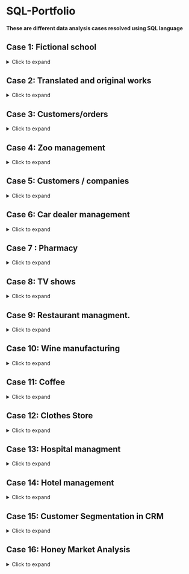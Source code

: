 # SQL-Portfolio

#### These are  different data analysis cases  resolved using SQL language 

## Case 1: Fictional school

<details>
  <summary>Click to expand</summary>

We have four tables below for a fictional school that tracks student grades.
The `Students` table contains information about the students enrolled in the school, including their unique ID, first name, last name, and email. The `Courses` table lists all the courses offered by the school and includes the course ID, name, and instructor ID. The `Instructors` table contains information about the instructors who teach at the school, including their unique ID, first name, last name, and email. Finally, the `Grades` table contains information about the grades earned by each student in each course, including the student ID, course ID, and actual grade earned.

&bull; **`students`**

| student_id | first_name | last_name   | email                       |
|------------|------------|-------------|-----------------------------|
| 1          | Fatma      | Ben Youssef | fatma.benyoussef@esprix.com |
| 2          | Amine      | Ben Ali     | amine.benali@esprix.com    |
| 3          | Hela       | Toumi       | hela.toumi@esprix.com      |
| 4          | Nizar      | Gharsa      | nizar.gharsa@esprix.com     |
| 5          | Amina      | Khelifi     | amina.khelifi@esprix.com   |
| 6          | Mohamed    | Ben Ali     | mohamed.benali@esprix.com  |
| 7          | Asma       | Saadi       | asma.saadi@esprix.com      |

&bull; **`courses`**

| course_id | course_name | instructor_id |
|-----------|-------------|---------------|
| 1         | Math    | 1             |
| 2         | English  | 2             |
| 3         | History  | 3             |

&bull; **` instructors`**

| instructor_id | first_name | last_name    | email                        |
|---------------|------------|--------------|------------------------------|
| 1             | Ali        | Hamdi        | ali.hamdi@esprix.com        |
| 2             | Zainab     | Fehmi        | zainab.fehmi@esprix.com      |
| 3             | Youssef    | Bel Haj Amor | youssef.belhajamor@esprix.com|

&bull; **` instructors`**

| enrollment_id | student_id | course_id    | grade                        |
|---------------|------------|--------------|------------------------------|
| 1             | 1        | 1        | 80      |
| 2             | 2     | 2        | 90      |
| 3             | 3    | 3 | 85|
| 4             | 4       | 1       | 75       |
| 5             | 5     | 2        | 92      |
| 6             | 6    | 3 | 87|
| 7             | 7       | 4        | 88        |
| 8             | 1     | 5        | 91      |
| 9             | 2    | 1 | 83|
| 10             | 3        | 2        | 79        |
| 11             | 4     | 3       | 81      |
| 12             | 5    | 4 | 95|





#### Task 1/ What are the names of all students who are enrolled in "Mathematics" course?
```sql
SELECT s.first_name, s.last_name
FROM students s
INNER JOIN enrollment e ON s.student_id = e.student_id
INNER JOIN courses c ON e.course_id = c.course_id
WHERE c.course_name = 'Math ';
```
|first_name|last_name|
|---------|----------|
|Fatma|Ben Youssef|




#### Task 2/ What are the names of all instructors who taught a course with a grade of "A"?

```sql
SELECT DISTINCT i.first_name, i.last_name
FROM instructors i
JOIN courses c ON i.instructor_id = c.instructor_id
JOIN enrollments e ON c.course_id = e.course_id
WHERE e.grade >= 90;
-- a student has received a grade of 90 or above, which is equivalent to an "A" grade.
```

|first_name|	last_name|
|----------|-----------|
|Zainab|	Fehmi|
|Amina|	Khelifi|
|Mohamed|	Ben Ali|
|Asma|	Saadi|

#### Task 3/How many students are enrolled in each course?

```sql
SELECT c.course_name, COUNT(e.student_id) AS num_students
FROM courses c
LEFT JOIN enrollments e ON c.course_id = e.course_id
GROUP BY c.course_name;
```
|course_name|	num_students|
|----------|--------------|
|Math| 	2|
|English| 	2|
|History| 	2|


#### Task 4/What is the average grade for each course?

```sql
SELECT c.course_name, AVG(e.grade) AS avg_grade
FROM courses c
JOIN enrollments e ON c.course_id = e.course_id
GROUP BY c.course_name;
```


|course_name	|avg_grade|
|-----------|-----------|
|Math 	|81.5|
|English |	86.0|
|History |	86.0|

#### Task 5/What is the name of the student who has the highest grade across all courses?

```sql
SELECT s.first_name, s.last_name, MAX(e.grade) AS max_grade
FROM students s
JOIN enrollments e ON s.student_id = e.student_id
GROUP BY s.student_id
ORDER BY max_grade DESC
LIMIT 1;
```

|first_name	|last_name	|max_grade|
|---------|------------|----|
|Amina	|Khelifi	|95|

#### Task 6/What is the name and email address of the student with the highest average grade?


```sql
SELECT s.first_name, s.last_name, s.email, AVG(e.grade) AS avg_grade
FROM students s
JOIN enrollments e ON s.student_id = e.student_id
GROUP BY s.student_id
ORDER BY avg_grade DESC
LIMIT 1;
```
|first_name	|last_name	|email	|avg_grade|
|-----------|-----------|--------|--------|
|Amina|	Khelifi|	amina.khelifi@esprix.com|	93.5|

</details>

## Case 2: Translated and original works

<details>
  <summary>Click to expand</summary>

We'll make use of details regarding a publishing business that issues both translated and original works.  `Books`, `Authors`, `Editors`, and `Translators`. The `Books` table contains information about the books, including their title, type, and foreign keys for authors, editors, and translators. The `Authors` table includes the IDs and names of the authors, while the `Editors` table lists the IDs and names of the editors. Lastly, the `Translators` table has information about the translators.

&bull; **`Books`**

| ID  | Title | Type  | author_id | editor_id  | translator_id |
| :------------- | :------------- | :------------- | :------------- | :------------- | :------------- |
| 1  |Harry Potter and the Chamber of Secrets   |Original | 11  | 20 |   |
| 2  | Oranges  | Translated  | 12  | 25  | 31  |
| 3  | The Changeling  | Original  | 13  | 21  |   |
| 4  | The Lord of the Rings: Complete Visual Companion | Original  | 14 | 22  |  |
| 5  | Applied AI | Translated | 16 |24  | 34  |
| 6  | Your Trip  | Translated | 15  | 23  | 32  |
| 7  | The Control of Nature | Original | 17  | 26  |   |
| 8  | Your Happy Life	 | Translated | 15  | 23  | 33  |

&bull; **`Authors`**

| ID  | first_name | last_name  | 
| :------------- | :------------- | :------------- | 
| 11  |J.K   |Rowling |
| 12  | Olga   | Savelieva  | 
| 13  |Kate   | Horsley  |
| 14  |Jude  | Fisher  |
| 15  | Yao  | Dou  |
| 16  | Jack  | Smart  |
| 17  | John   | McPhee  |


&bull; **`Editors`**

| ID  | first_name | last_name  | 
| :------------- | :------------- | :------------- | 
| 20  | Peter  | Honess  |
| 21  | Alton    | Raible  |
| 23  | Mark  | Johnson  |
| 24  | Maria  | Evans  |
| 25  | Sebastian  | Wright  |
| 26  | Joshua   | Rothman   |

&bull; **`translators`**

| ID  | first_name | last_name  | 
| :------------- | :------------- | :------------- | 
| 31  |Ira   |Davies |
| 32  | Ling   | Weng  | 
| 33  |Kristian  | Green  |
| 34  |Roman  | Edwards  |



#### Task 1/ Query book titles along with their authors (i.e., the author’s first name and last name):
```sql
  SELECT b.id, b.title, a.first_name, a.last_name
  FROM books b
  INNER JOIN authors a
  ON b.author_id = a.id
  ORDER BY b.id;
```

|id|	title|	first_name|	last_name|
|--|------|------------|-----------|
|1|	Harry Potter and the Chamber of Secrets	|J.K	|Rowling|
|2|	Oranges|	Olga|	Savelieva|
|3|	The Changeling|	Kate|	Horsley|
|4|	The Lord of the Rings: Complete Visual Companion|	Jude|	Fisher|
|5|	Applied AI	|Jack|	Smart|
|6|	Your Trip	|Yao|	Dou
|7|	The Control of Nature	|John|	McPhee|
|8|	Your Happy Life	|Yao	|Dou|

#### Task 2/ Query books along with their translators (i.e., the translator’s last name). Only half of  books have been translated and thus have a corresponding translator:
```sql
SELECT Books.Title, Translators.last_name
FROM Books
LEFT JOIN Translators ON Books.translator_id = Translators.ID
WHERE Books.translator_id IS NOT NULL
```

|Title	|last_name|
|-------|----------|
|Oranges	|Edwards|
|Applied AI	|Green|
|Your Trip	|Weng|
|Your Happy Life	|Edwards|
 
#### Task 3/ Query information about each book’s author and translator (i.e., their last names). We also want to keep the basic information about each book (i.e., id, title, and type).
```sql
SELECT b.id, b.title, b.type, a.last_name AS author_last_name, t.last_name AS translator_last_name
FROM Books b
LEFT JOIN Authors a ON b.author_id = a.id
LEFT JOIN Translators t ON b.translator_id = t.id;
```

|id|	title|	type|	author_last_name	|translator_last_name|
|--|-------|------|-------------------|--------------------|
|1|	Harry Potter and the Chamber of Secrets|	Original	|Rowling	|Honess|
|2|	Oranges	|Translated	|Savelieva	|Edwards|
|3|	The Changeling	|Original|	Horsley|	NULL|
|4|	The Lord of the Rings: Complete Visual Companion	|Original	|Fisher	|NULL|
|5|	Applied AI|	Translated|	Smart|	Green|
|6|	Your Trip	|Translated	|Dou	|Weng|
|7|	The Control of Nature	|Original|	McPhee|	NULL|
|8|	Your Happy Life	|Translated	|Dou	|Edwards|
  
#### Task 4/Query the basic book information (i.e., ID and title) along with the last names of the corresponding editors. Again, we want to keep all of the books in the result set.
```sql
  SELECT b.id, b.title, e.last_name AS editor
  FROM books b
  LEFT JOIN editors e
  ON b.editor_id = e.id
  ORDER BY b.id;
```
|id|	title	|editor_last_name|
|--|--------|-----------------|
|1|	Harry Potter and the Chamber of Secrets	|Honess|
|2|	Oranges|	Wright|
|3|	The Changeling|	Raible|
|4|	The Lord of the Rings: Complete Visual Companion|	Johnson|
|5|	Applied AI	|Evans|
|6|	Your Trip	|Rothman|
|7|	The Control of Nature	| |
|8|	Your Happy Life	|Rothman|


#### Task 5/ Join all four tables to get information about all of the books, authors, editors, and translators in one table.
```sql
SELECT b.id, b.title, b.type, 
       a.first_name AS author_first_name, a.last_name AS author_last_name, 
       e.first_name AS editor_first_name, e.last_name AS editor_last_name, 
       t.first_name AS translator_first_name, t.last_name AS translator_last_name
FROM books b
LEFT JOIN authors a ON b.author_id = a.id
LEFT JOIN editors e ON b.editor_id = e.id
LEFT JOIN translators t ON b.translator_id = t.id
ORDER BY b.id;
```
| ID | Title     | Type       | Author First Name | Author Last Name | Editor First Name | Editor Last Name | Translator First Name | Translator Last Name |
|----|-----------|------------|------------------|-------------|--------------|-----------|-----------------|--------------|
| 1  | Harry Potter and the Chamber of Secrets      | Original   | J.K      | Rowling     | Peter       | Honess          |        |            |
| 2  | Oranges       | Translated | Olga             | Savelieva        | Sebastian         | Wright          | Ira       | Davies        |
| 3  | The Changeling       | Original   | Kate             | Horsley          | Alton             | Raible          |          |             |
| 4  | The Lord of the Rings: Complete Visual Companion     | Original   | Jude             | Fisher           | Mark          | Johnson    |      |           |
| 5  | Applied AI     | Translated | Jack      | Smart     | Maria             | Evans           | Roman                 | Edwards              |
| 6  | Your Trip   | Translated | Yao              | Dou              | Joshua            | Rothman         | Ling                  | Weng                 |
| 7  | The Control of Nature  | Original   | John        | McPhee      | Sebastian         | Wright          |                       |                      |
| 8  | Your Happy Life        | Translated | Yao      | Dou        | Joshua    | Rothman     | Kristian      | Green                |


</details>


## Case 3: Customers/orders

<details>
  <summary>Click to expand</summary>

 We have the two tables below :
 
 `Customer` and `Order`. The `Customer` table lists information about customers, including their customer_id, age, location, and gender. The `Order` table contains details about orders, such as order_id, customer_id, date, amount, and whether the order is a sale or not. The customer_id field in the Order table acts as a foreign key that links the order to the respective customer who placed it. The tables provide valuable insights into the customers' demographics and their orders.

  - **`Customer`**

  | customer_id  | age | location  | gender|
  | :------------- | :------------- | :------------- |  :------------- | 
  | 106  |34   |Ariena ||Male |
  | 107  | 30   | Sfax  |  Male  | 
  | 108  |42  | Sousse  |Female  |
  | 110  |40  |Ariena ||Male |
  | 140  |40  | Sousse  |Female  |
  | 165  |52  |Ariena ||Male |
  | 201  |37  | Monastir  |Female  |


   - **`Order`**

   | order_id  | customer_id | date  | amount| is_sale |
  | :------------- | :------------- | :------------- |  :------------- | :------------- | 
  | 23001  |108   |2021-01-30 |104.10 |True |
  | 23006  |124   | 2021-02-14  | 84.20 | False  | 
  | 23009  |165  | 2021-04-13  |46.60 |True  |
  | 23012  |167  |2021-04-07 |66.30|True |
  | 23020  |201  |2021-03-04 |10.60|False |


#### Task 1/ We want to see the average age of customers who made a purchase on 2021-02-14.

```sql
 SELECT AVG(Customer.age) AS avg_age
FROM Customer
JOIN Order ON Customer.customer_id = Order.customer_id
WHERE Order.date = '2021-02-14';
```

| avg_age |
|---------|
| 30.0    |

#### Task 2/ We want to see the average order amount made by customers in Ariena.

```sql
select avg(orders.amount)
from customer
join orders
on customer.customer_id = orders.customer_id
where customer.location = "Ariena";
```

| avg_amount |
|------------|
| 46.60      |

#### Task 3/ We want to see the average order amount for each city.
```sql
select customer.location, avg(orders.amount)
from customer
join orders
on customer.customer_id = orders.customer_id
group by customer.location;
```
| location | avg_amount |
|----------|------------|
| Ariena   | 46.60      |
| Sfax     | 84.20      |
| Sousse   | 72.45      |

#### Task 4/ We want to see the highest order amount and the age of customer who made that order.
```sql
SELECT Customer.age, Order.amount
FROM Customer
JOIN Order ON Customer.customer_id = Order.customer_id
ORDER BY Order.amount DESC
LIMIT 1;
```
| age | amount |
|-----|--------|
|  108 | 104.10 |


#### Task 5/ We want to see the highest order amount made by customer whose id is 201.
```sql
select max(orders.amount) 
from customer 
join orders 
on customer.customer_id = orders.customer_id 
where customer.customer_id = 201;
```
| max_amount |
|------------|
|      10.60 |

#### Task 6/ We want to see the top 5 customers from Sousse in terms of the highest average order amount when there is sale.
```sql
select c.cust_id, avg(o.amount) as average 
from customer c 
join orders o 
on c.customer_id = o.customer_id 
where c.location = "Sousse" and o.is_sale = "True" 
 group by c.customer_id 
 order by average desc limit 5;
 ```
 | customer_id | location | avg_amount |
|-------------|----------|------------|
|         140 | Sousse   |     40.600 |
|         108 | Sousse   |     10.600 |
 
#### Task 7/ We want to find out the location of the customer who has the lowest order amount on 2021–01–30.
```sql
select c.customer_id , c.location
from customer c
join orders o
on c.customer_id  = o.customer_id 
where o.date = "2021–01–30" and o.amount = (
select min(amount) from orders where date = "2021–01–30"
 );
 ```

 | customer_id | location |
|--------------|-----------|
|       106   |  Ariena  | 
 
</details>

## Case 4: Zoo management

<details>
  <summary>Click to expand</summary>

We have 4 tables  related to zoo management and contain information about the animals, habitats, employees, and events in the zoo. The `Animals` table stores information about the species, name, gender, birth date, and habitat of each animal. The `Habitats` table contains information about the different habitats in the zoo. The `Employees` table stores information about the zoo staff, including their ID, first name, last name, and job title. Finally, the `Events` table tracks the events happening at the zoo, including the event ID, name, date, time, and the employee responsible for the event. 


- **` Animals Table`**

| animal_id | species     | name     | gender | birth_date | habitat_id |
|-----------|-------------|----------|--------|------------|------------|
| 1         | Lion        | Simba    | M      | 2010-05-15 | 1          |
| 2         | Tiger       | Rajah    | M      | 2012-08-22 | 2          |
| 3         | Elephant    | Dumbo    | M      | 2009-02-28 | 3          |
| 4         | Giraffe     | Melman   | M      | 2011-11-10 | 4          |
| 5         | Penguin     | Skipper  | F      | 2015-03-05 | 5          |
| 6         | Chimpanzee  | Caesar   | M      | 2014-01-01 | 6          |
| 7         | Gorilla     | King Kong| M      | 2007-06-18 | 7          |
| 8         | Flamingo    | Pinky    | F      | 2016-07-03 | 5          |
| 9         | Kangaroo    | Joey     | M      | 2013-04-20 | 8          |
| 10        | Crocodile   | Wally    | M      | 2010-09-12 | 9          |

- **` Habitats Table`**

| habitat_id | habitat_name        |
|------------|---------------------|
| 1          | Lion Habitat        |
| 2          | Tiger Habitat       |
| 3          | Elephant Habitat    |
| 4          | Giraffe Habitat     |
| 5          | Penguin Habitat     |
| 6          | Chimpanzee Habitat  |
| 7          | Gorilla Habitat     |
| 8          | Kangaroo Habitat    |
| 9          | Crocodile Habitat   |

- **` Employees Table`**

| employee_id | name             | job_title   |
|-------------|----------------|-------------|
| 1           | Ahmed Ben Salah | Zookeeper   |
| 2           | Amel Kefi       | Veterinarian|
| 3           | John Smith      | Zoologist   |
| 4           | Aya Nakamura    | Zookeeper   |
| 5           | Adam Johnson    | Zookeeper   |
| 6           | Kim Lee         | Veterinarian|
| 7           | Mohammed Ali    | Zoologist   |

- **` Events Table`**

| event_id | name                 | date       | time     | employee_id |
|----------|----------------------|------------|----------|--------------|
| 1        | Lion Feeding        | 2023-03-09 | 10:00:00 | 1            |
| 2        | Tiger Show          | 2023-03-10 | 14:00:00 | 3            |
| 3        | Elephant Bathing    | 2023-03-11 | 11:00:00 | 4            |
| 4        | Giraffe Feeding     | 2023-03-12 | 10:30:00 | 2            |
| 5        | Penguin March       | 2023-03-13 | 15:00:00 | 5            |
| 6        | Chimpanzee Exhibit  | 2023-03-14 | 12:00:00 | 7            |
| 7        | Gorilla Watching    | 2023-03-15 | 13:30:00 | 3            |
| 8        | Kangaroo Jumping    | 2023-03-16 | 11:00:00 | 1            |
| 9        | Crocodile Feeding   | 2023-03-17 | 10:30:00 | 5            |

#### Task 1/ What is the total number of animals in each habitat, ordered by the habitat name?
```sql
SELECT h.habitat_name, COUNT(*) as num_animals 
FROM Animals a
JOIN Habitats h ON a.habitat_id = h.habitat_id
GROUP BY h.habitat_name
ORDER BY h.habitat_name;
```
| habitat_name       | num_animals |
|--------------------|-------------|
| Chimpanzee Habitat | 1           |
| Crocodile Habitat  | 1           |
| Elephant Habitat   | 1           |
| Giraffe Habitat    | 1           |
| Gorilla Habitat    | 1           |
| Kangaroo Habitat   | 1           |
| Lion Habitat       | 1           |
| Penguin Habitat    | 2           |
| Tiger Habitat      | 1           |

#### Task 2/What is the number of events for each employee?
```sql
SELECT e.name AS employee_name, COUNT(*) AS event_count
FROM Events ev
JOIN Employees e ON ev.employee_id = e.employee_id
GROUP BY e.name;
```
| employee_name       | event_count |
|--------------------|-------------|
| Adam Johnson	 | 2           |
| Ahmed Ben Salah | 1           |
| Amel Kefi   | 1           |
| Aya Nakamura   | 2          |
| John Smith  | 1           |
| Kim Lee  | 1           |
| Mohammed Ali   | 2           |


#### Task 3/ What are the names and job titles of all the employees who have worked with elephants?
```sql
SELECT e.name, e.job_title 
FROM Employees e
JOIN Events ev ON e.employee_id = ev.employee_id
JOIN Animals a ON ev.animal_id = a.animal_id
WHERE a.species = 'Elephant';
```
| name             | job_title    |
|------------------|--------------|
| Ahmed Ben Salah  | Zookeeper    |
| John Smith       | Zoologist    |

#### Task 4/ What are the names of the animals and their habitats that will have an event on March 13, 2023?
```sql
SELECT a.name, h.habitat_name 
FROM Events ev
JOIN Animals a ON ev.animal_id = a.animal_id
JOIN Habitats h ON a.habitat_id = h.habitat_id
WHERE ev.date = '2023-03-13';
```
| name     | habitat_name  |
|----------|---------------|
| Skipper  | Penguin Habitat|

#### Task 5/ Who is the employee with the most events?
```sql
SELECT e.name, COUNT(*) as num_events 
FROM Events ev
JOIN Employees e ON ev.employee_id = e.employee_id
GROUP BY e.name
ORDER BY num_events DESC
LIMIT 1;
```

| name            | num_events |
|-----------------|-------------|
| Ahmed Ben Salah | 2           |

#### Task 6/ Which animals are in habitats managed by employees with the job title "Zookeeper"?
```sql
SELECT a.name, h.habitat_name, e.name as employee_name
FROM Animals a
JOIN Habitats h ON a.habitat_id = h.habitat_id
JOIN Employees e ON h.habitat_id = e.employee_id
WHERE e.job_title = 'Zookeeper';
```

| name     | habitat_name     | employee_name      |
|----------|-----------------|--------------------|
| Simba    | Lion Habitat     | Ahmed Ben Salah    |
| Rajah    | Tiger Habitat    | Adam Johnson       |
| Dumbo    | Elephant Habitat | Ahmed Ben Salah    |
| Melman   | Giraffe Habitat  | Adam Johnson       |
| Skipper  | Penguin Habitat  | Adam Johnson       |
| Joey     | Kangaroo Habitat | Ahmed Ben Salah    |
| Wally    | Crocodile Habitat| Ahmed Ben Salah    |


#### Task 7/ What is the total number of events organized by each employee, and how many of those events involved animals of a certain species? (Let's use the species "Penguin" as an example)
```sql
SELECT e.name, COUNT(DISTINCT ev.event_id) AS total_events, 
       COUNT(DISTINCT CASE WHEN a.species = 'Penguin' THEN ev.event_id ELSE NULL END) AS penguin_events
FROM Employees e
JOIN Events ev ON e.employee_id = ev.employee_id
LEFT JOIN Event_Animals ea ON ev.event_id = ea.event_id
LEFT JOIN Animals a ON ea.animal_id = a.animal_id
GROUP BY e.name;
```
| name             | total_events | penguin_events |
|------------------|--------------|-----------------|
| Ahmed Ben Salah  | 4            | 0               |
| Amel Kefi        | 0            | 0               |
| John Smith       | 0            | 0               |
| Aya Nakamura     | 0            | 0               |
| Adam Johnson     | 2            | 1               |
| Kim Lee          | 0            | 0               |
| Mohammed Ali     | 0            | 0               |

</details>

## Case 5: Customers / companies

<details>
  <summary>Click to expand</summary>

We have three tables :  The `Customers` table contains customer information such as name, email, and phone number, and is linked to the `Companies` table which contains company information such as name and industry. The `Deals` table tracks deals and their associated customers and companies, deal stage, value, and creation date. These tables provide a complete view of the customers and companies a business is interacting with and the deals they are pursuing.

- **` Customer`**

|Customer ID|	Name|	Email|	Phone|
|------------------|--------------|----------|-------|
|1|	Fatma Ben Ali|	fatma.ben.ali@hotmail.com|	+216 20 000 000|
|2|	Amira Khelifi|	amira.khelifi@hotmail.com|	+216 71 000 000|
|3|	Mohamed Ben Salah|	mohamed.ben.salah@hotmail.com|	+216 98 000 000|
|4|	Ahmed Bouazizi|	ahmed.bouazizi@hotmail.com|	+216 50 000 000|
|5|	Salma Ben Ammar|	salma.ben.ammar@hotmail.com|	+216 27 000 000|

- **` Companies`**

|Company ID	|Name|	Industry|
|-----------|--- |--------|
|1|Groupe Chimique Tunisien|	Chemicals|
|2|Tunisie Télécom|	Telecommunications|
|3|STEG	|Utilities|
|4|BIAT	|Banking|

- **` Deals`**

|Deal ID|	Customer ID|	Company ID|	Deal Stage|	Value|	Creation Date|
|------|--------------|----------|------------------|--------------|----------|
|1	|1	|1	|Negotiation	|10000 TND	|2022-01-01|
|2	|2|	2	|Closed	|25000 TND	|2022-02-15|
|3	|3	|3	|Proposal	|50000 TND	|2022-03-20|
|4|	4|	1	|Qualified	|15000 TND	|2022-04-12|
|5	|5|	4	|Negotiation	|30000 TND	|2022-05-10|



#### Task 1/Which customers have deals worth more than 20000 TND?

```sql
SELECT c.Name
FROM Customers c
INNER JOIN Deals d ON c.`Customer ID` = d.`Customer ID`
WHERE d.Value > 20000;
```
| Name             |
|------------------|
| Amira Khelifi    |
| Mohamed Ben Salah |
| Salma Ben Ammar  |

#### Task 2/How many deals does each company have in each stage?
```sql
SELECT c.Name, d.`Deal Stage`, COUNT(*)
FROM Companies c
INNER JOIN Deals d ON c.`Company ID` = d.`Company ID`
GROUP BY c.Name, d.`Deal Stage`;

```
| Name                  | Deal Stage   | COUNT(*) |
|-----------------------|--------------|----------|
| BIAT                  | Qualified   | 1        |
| Groupe Chimique Tunisien | Negotiation | 2        |
| Groupe Chimique Tunisien | Qualified   | 1        |
| STEG                  | Proposal    | 1        |
| Tunisie Télécom          | Closed      | 1        |

#### Task 3/Which customers have deals with more than one company?
```sql
SELECT c1.Name
FROM Customers c1
INNER JOIN (
    SELECT `Customer ID`, COUNT(DISTINCT `Company ID`) AS num_companies
    FROM Deals
    GROUP BY `Customer ID`
) c2 ON c1.`Customer ID` = c2.`Customer ID`
WHERE c2.num_companies > 1;
```

| Name             |
|------------------|
| Fatma Ben Ali    |
| Salma Ben Ammar  |

#### Task 4/What is the average deal value for each industry?
```sql
SELECT c.Industry, AVG(d.Value)
FROM Companies c
INNER JOIN Deals d ON c.`Company ID` = d.`Company ID`
GROUP BY c.Industry;
```
| Industry         | AVG(d.Value) |
|------------------|---------------|
| Banking          | 15000.00 TND |
| Chemicals        | 12500.00 TND |
| Telecommunications | 25000.00 TND |
| Utilities        | 50000.00 TND |

#### Task 5/Which customers have not been associated with any deals?
```sql
SELECT c.Name
FROM Customers c
LEFT JOIN Deals d ON c.`Customer ID` = d.`Customer ID`
WHERE d.`Deal ID` IS NULL;
```

| Name        |
|-------------|
| Ali Ben Ali |

#### Task 6/What is the total value of deals for each company in the "Proposal" stage?
```sql
SELECT c.Name, SUM(d.Value)
FROM Companies c
INNER JOIN Deals d ON c.`Company ID` = d.`Company ID`
WHERE d.`Deal Stage` = 'Proposal'
GROUP BY c.Name;
```

| Name                  | SUM(d.Value) |
|-----------------------|---------------|
| Groupe Chimique Tunisien | 5000.00 TND  |
| STEG                  | 10000.00 TND |

</details>

## Case 6: Car dealer management

<details>
  <summary>Click to expand</summary>
  
Working for a manager at a car dealership , looking to improve the company's sales and customer satisfaction. To achieve this, we need to analyze the data related to car sales and customer interactions. We have access to four tables that contain the necessary information for the analysis: `customers`, `cars`, `sales`, and `salespeople`. 
The `customers` table includes details about the customers who have purchased cars from the dealership, while the `cars` table provides information about the cars available for sale. The `sales` table records the details of each car sale, including the customer who purchased the car and the sale amount. Lastly, the `salespeople` table contains information about the salespeople who work at the dealership.

- **` Customer`**

|customer_id|	name|	address|	phone|	email|
|-----------|-----|--------|------|----------|
|1|	Ahmed Ben Ali|	123 Rue de la Paix, Tunis|	+216 71 123 456|	ahmed.benali@gmail.com|
|2|	Fatima Khaldi|	456 Avenue Habib Bourguiba, Sfax|	+216 74 987 654|	fatima.khaldi@yahoo.com|
|3|	Mohamed Belhaj|	789 Rue du Lac, Tunis|	+216 71 555 444|	mohamed.belhaj@outlook.tn|
|4|	Amina Chaker|	987 Boulevard du 7 Novembre, Sousse|	+216 73 111 222|	amina.chaker@hotmail.com|
|5|	Mehdi Ben Youssef|	111 Rue de l'Indépendance, Tunis|	+216 71 777 888|	mehdi.byoussef@gmail.com|

- **` Cars`**

|car_id|	make|	model|	year|	color|	price|
|------|-----|-----|--------|------|----------|
|1|	Renault	|Clio	|2019	|Blue	|12000|
|2|	Volkswagen|	Golf|	2018|	Silver|	15000|
|3|	Peugeot	|208	|2020	|Red	|14000|
|4|	Toyota	|Yaris |Hybrid	|2019|	White|	17000|
|5|	Honda|	Civic	|2021|	Black	|25000|

- **` Sales`**

|sale_id|	customer_id|	car_id	|sale_date|	sale_amount|
|------|----------|--------|------|----------|
|1|	1|	1|	2022-01-05|	10000|
|2|	2	|3	|2022-02-12	|12000|
|3|	3	|4	|2022-03-07	|16000|
|4|	4	|5	|2022-04-23	|22000|
|5|	5	|2	|2022-05-15	|14000|

- **` Salespeople`**


|salesperson_id|	name	phone|	email|
|--------------|----------|--------|
|1|	Nizar Ben Salah	|+216 71 555 333	|nizar.bensalah@outlook.tn|
|2|	Rim Bouhlel	|+216 71 444 555	|rim.bouhlel@gmail.com|
|3|	Anis Jomaa	|+216 71 222 333	|anis.jomaa@gmail.com|


#### Task 1/What is the total revenue generated from car sales in 2022?

```sql
SELECT SUM(sale_amount) as total_revenue 
FROM sales 
WHERE sale_date >= '2022-01-01' AND sale_date < '2023-01-01';
```
|total_revenue|
|---------------|
|       98100.0|

#### Task 2/What is the average price of cars sold in Sfax?

```sql
SELECT AVG(price) as avg_price
FROM cars
INNER JOIN sales
ON cars.car_id = sales.car_id
INNER JOIN customers
ON sales.customer_id = customers.customer_id
WHERE customers.address LIKE '%Sfax%';
```
|   avg_price |    
| ------------------| 
|  22509.375| 

#### Task 3/Who is the top-performing salesperson in terms of revenue generated in 2022?

```sql
SELECT salespeople.name as salesperson, SUM(sales.sale_amount) as revenue
FROM salespeople
INNER JOIN sales
ON salespeople.salesperson_id = sales.salesperson_id
WHERE sales.sale_date >= '2022-01-01' AND sales.sale_date < '2023-01-01'
GROUP BY salespeople.name
ORDER BY revenue DESC
LIMIT 1;
```
|salesperson | revenue| 
|-------------|---------|
 |Rim Bouhlel  | 56800.0|

#### Task 4/What is the average price of cars sold to customers with Gmail accounts?

```sql
SELECT AVG(cars.price) as avg_price
FROM cars
INNER JOIN sales
ON cars.car_id = sales.car_id
INNER JOIN customers
ON sales.customer_id = customers.customer_id
WHERE customers.email LIKE '%gmail.com%';
```

|     avg_price  |    
|--------------------|
| 18544.45|


#### Task 5/Which customer(s) has/have purchased the most expensive car(s)?

```sql
SELECT customers.name, cars.make, cars.model, cars.price
FROM customers
INNER JOIN sales
ON customers.customer_id = sales.customer_id
INNER JOIN cars
ON sales.car_id = cars.car_id
WHERE cars.price = (SELECT MAX(price) FROM cars)
```

|      name       |  make  |     model     | price  |
|-----------------|--------|---------------|--------|
| Mohamed Ben Ali | Toyota | Land Cruiser | 40000.0|

</details>

## Case 7 :  Pharmacy
<details>
  <summary>Click to expand</summary>
  
  The pharmacy database consists of four tables: `Patients`, `Prescriptions`, `Medications`, and `Doctors`. The `Patients` table stores information about patients such as their name, address, and date of birth. The `Prescriptions` table contains information about the medications prescribed to each patient including dosage, frequency, and start/end dates. The `Medications` table contains information about the medications available at the pharmacy including name, description, and price. Finally, the `Doctors` table stores information about doctors who prescribe medications, including their name, specialty, and contact information. Together, these tables form the basis of the pharmacy's data management system, which enables the pharmacy to keep track of patient information, medications prescribed, and doctors who prescribe them.
  
  - **` Patients`**
  
  |patient_id|	name|	address|	date_of_birth|
  |-----------|-----|--------|---------------|
|1	|Mohamed Ben Ali	|123 Main St, Tunis	|1990-05-10|
|2	|Fatima Haddad	|456 Elm St, Sfax	|1985-12-25|
|3	|Karim Zouari	|789 Maple Ave, Tunis	|1995-07-01|
|4	|Amira Khemiri	|456 Pine St, Sousse	|1980-03-15|
  
  - **` Prescriptions`**
  
|prescription_id|	patient_id|	medication_id|	dosage|	frequency|	start_date|	end_date|
|-----------|-----------------|------------|--------|-------|------------|-------|
|1	|1	|1	|50mg|	Once a day|	2022-02-01|	2022-03-01|
|2	|2	|2	|100mg	|Twice a day	|2022-02-15	|2022-03-15|
|3	|3	|3	|25mg|	Three times a day|	2022-02-10|	2022-03-10|
|4	|4	|4	|75mg	|Once a day	|2022-02-20	|2022-03-20|
  
  - **` Medications`**
  
|medication_id|	name|	description|	price|
|--------|-------|------------|-------|
|1|	Ibuprofen	|A nonsteroidal anti-inflammatory drug	|10|
|2|	Amoxicillin|	An antibiotic used to treat bacterialinfections	|15|
|3|	Prozac	|An antidepressant	|20|
|4|	Lipitor	|A medication used to lower cholesterol levels	|25|
  
  - **` Doctors`**
  
|doctor_id|	name|	specialty|	contact_number|
|--------|-------|------------|-------|
|1|	Dr. Ali Ben Salem	|Cardiologist	|555-1234|
|2|	Dr. Omar Chakroun	|Endocrinologist	|555-5678|
|3|	Dr. Amina Bouzidi	|Neurologist	|555-9012|
|4|	Dr. Ahmed Jomaa	|Oncologist	|555-3456|
  
#### Task 1/What are the details of all patients with a prescription that ends before March 15th, 2022?
```sql
SELECT p.*
FROM Patients p
JOIN Prescriptions r ON p.patient_id = r.patient_id
WHERE r.end_date < '2022-03-15';
```

|      patient_id       |  name  |     address     | date_of_birth  |
|-----------------|--------|---------------|--------|
| 1 |  Mohamed Ben Ali  | 123 Main St, Tunis| 1990-05-10|
| 2  |  Fatima Haddad  | 456 Elm St, Sfax | 1985-12-25|  
  
  
#### Task 2/What is the total price of all medications prescribed to each patient?

```sql
SELECT Patients.patient_id, Patients.name, SUM(Medications.price) AS total_price
FROM Patients
JOIN Prescriptions ON Patients.patient_id = Prescriptions.patient_id
JOIN Medications ON Prescriptions.medication_id = Medications.medication_id
GROUP BY Patients.patient_id;
```

|patient_id | name| total_price|
|-----------|-----|-----------|
|1| Mohamed Ben Ali |10|
|2| Fatima Haddad   |15|
|3| Karim Zouari    |20|
|4| Amira Khemiri   |25|
                    
#### Task 3/Which medications have been prescribed to patients by more than one doctor?

```sql
SELECT m.name AS medication_name, COUNT(DISTINCT p.doctor_id) AS num_doctors_prescribed
FROM medications m
INNER JOIN prescriptions pr ON m.medication_id = pr.medication_id
INNER JOIN patients p ON pr.patient_id = p.patient_id
GROUP BY m.name
HAVING COUNT(DISTINCT p.doctor_id) > 1;
```

|medication_name  | num_doctors_prescribed|
|----------------|-----------------------|
|Ibuprofen        | 2|             
  

#### Task 4/What is the average number of prescriptions per patient?


```sql
SELECT AVG(num_prescriptions) AS avg_prescriptions_per_patient
FROM (
  SELECT patient_id, COUNT(*) AS num_prescriptions
  FROM prescriptions
  GROUP BY patient_id
) subquery;
```
|avg_prescriptions_per_patient|
|------------------------------|
|                          1.0|

#### Task 5/Which doctor has prescribed the most medications?


```sql
SELECT d.name AS doctor_name, COUNT(*) AS num_prescriptions
FROM doctors d
INNER JOIN prescriptions p ON d.doctor_id = p.doctor_id
GROUP BY d.name
ORDER BY num_prescriptions DESC
LIMIT 1;


```

|doctor_name      | num_prescriptions|
|-----------------|------------------|
|Dr. Omar Chakroun |                 2|
  
#### Task 6/What is the total price of all medications prescribed by each doctor?


```sql
SELECT d.name AS doctor_name, SUM(m.price) AS total_price
FROM doctors d
JOIN prescriptions p ON d.doctor_id = p.doctor_id
JOIN medications m ON p.medication_id = m.medication_id
GROUP BY d.doctor_id;
```

|doctor_name           | total_price|
|----------------------|-------------|
|Dr. Ali Ben Salem     | 10|
|Dr. Omar Chakroun     | 55|
|Dr. Amina Bouzidi     | 20|
|Dr. Ahmed Jomaa       | 75|

#### Task 7/What is the average price of medications prescribed by each doctor for patients older than 30 years old??
  
```sql
SELECT d.name AS doctor_name, AVG(m.price) AS avg_price
FROM doctors d
JOIN prescriptions p ON d.doctor_id = p.doctor_id
JOIN medications m ON p.medication_id = m.medication_id
JOIN patients pt ON p.patient_id = pt.patient_id
WHERE pt.date_of_birth < '1992-03-10'
GROUP BY d.doctor_id;
```
|doctor_name           | avg_price|
|----------------------|-----------|
|Dr. Omar Chakroun     | 15|
|Dr. Amina Bouzidi     | 20|
|Dr. Ahmed Jomaa       | 25|

                    
  </details>


## Case 8: TV shows

<details>
  <summary>Click to expand</summary>
  
  TV shows have become an integral part of our lives.They have a massive following and viewership worldwide.In this case,we have four tables:`TV_Shows`, `Episodes`, Cast, and Ratings. `TV_Shows` table contains information about all the TV shows including the title, genre, year, and rating. `Episodes` table contains details of all the episodes of TV shows such as the title, season, episode number, and the ID of the TV show it belongs to. `Cast` table includes the details of all the actors in TV shows including their name, gender, age, and nationality. `Ratings` table stores the ratings given by users to TV shows with the ID of the TV show and the rating provided.
  
  - **` TV_Shows`**
  
|id | title | genre | year | rating|
|---|-------|-------|------|-------|
|1 | Breaking Bad | Drama | 2008 | 9.5|
|2 | Game of Thrones | Fantasy | 2011 | 9.3|
|3 | Friends | Comedy | 1994 | 8.9|
|4 | The Office | Comedy | 2005 | 8.9|
|5 | Stranger Things | Sci-Fi/Horror | 2016 | 8.7|
|6 | The Crown | Drama | 2016 | 8.7|
|7 | The Sopranos | Drama | 1999 | 9.2|
|8 | Narcos | Crime/Drama | 2015 | 8.8|
|9 | The Big Bang Theory| Comedy | 2007 | 8.1|
|10 | Modern Family | Comedy | 2009 | 8.4|
  
  - **` Episodes`**
  
|id | title | season | episode_no | tv_show_id|
|---|------|---------|------------|-----------|
|1 | Pilot | 1 | 1 | 1|
|2 | Cat's in the Bag | 1 | 2 | 1|
|3 | ...And the Bag's in the River | 1 | 3 | 1|
|4 | Cancer Man | 1 | 4 | 1|
|5 | Gray Matter | 1 | 5 | 1|
|6 | The Pointy End | 1 | 8 | 2|
|7 | Fire and Blood | 1 | 10 | 2|
|8 | Winter Is Coming | 1 | 1 | 2|
|9 | The Kingsroad | 1 | 2 | 2|
|10 | Cripples, Bastards, and Broken Things | 1 | 4 | 2|
  
  - **` Cast`**
  
|id | name | gender | age | nationality|
|----|-----|--------|-----|------------|
|1 | Bryan Cranston | M | 65 | American|
|2 | Aaron Paul | M | 42 | American|
|3 | Anna Gunn | F | 53 | American|
|4 | Emilia Clarke | F | 35 | British|
|5 | Kit Harington | M | 35 | British|
|6 | Sophie Turner | F | 25 | British|
|7 | Jennifer Aniston | F | 53 | American|
|8 | Courteney Cox | F | 57 | American|
|9 | Lisa Kudrow | F | 58 | American|
|10 | Matt LeBlanc | M | 54 | American|
  
  - **` Ratings`**
  
|id | tv_show_id | rating|
|---|------------|-------|
|1 | 1 | 9.5|
|2 | 2 | 9.3|
|3 | 3 | 8.9|
|4 | 4 | 8.9|
|5 | 5 | 8.7|
|6 | 6 | 8.7|
|7 | 7 | 9.2|
|8 | 8 | 8.8|
|9 | 9 | 8.1|
|10 | 10 | 8.4|

#### Task 1/What are the top 5 TV shows with the highest rating?

```sql
SELECT title, rating
FROM TV_Shows
ORDER BY rating DESC
LIMIT 5;
```
|title|	rating|
|-----|--------|
|Breaking Bad	|9.5|
|Game of Thrones	|9.3|
|Friends	|8.9|
|The Office	|8.9|
|Stranger Things	|8.7|

#### Task 2/Who are the top 5 actors who appeared in the most TV shows?

```sql
SELECT name, COUNT(*) AS appearances
FROM Cast
GROUP BY name
ORDER BY appearances DESC
LIMIT 5;
```
|name	|appearances|
|------|-----------|
|Jennifer Aniston	|3|
|Courteney Cox	|3|
|Lisa Kudrow	|3|
|Matt LeBlanc	|3|
|Bryan Cranston	|1|

#### Task 3/What is the average rating of TV shows released before the year 2000?

```sql
SELECT AVG(rating) AS avg_rating
FROM TV_Shows
WHERE year < 2000;
```
|avg_rating|
|---------|
|8.75|

#### Task 4/What are the titles of the episodes with the highest rating for each TV show?

```sql
SELECT t.title, e.title AS episode_title, e.rating
FROM TV_Shows t
JOIN Episodes e ON t.id = e.tv_show_id
WHERE e.rating = (SELECT MAX(rating) FROM Episodes WHERE tv_show_id = t.id);
```
|title	|episode_title	|rating|
|------|-------------|--------|
|Breaking Bad|	Felina|	9.9|
|Game of Thrones|	The Winds of Winter|	9.9|
|Friends|	The One with the Embryos	|9.5|
|The Office|	Goodbye, Michael	|9.8|
|Stranger Things|	Chapter Eight: The Upside Down|	9.5|

#### Task 5/What is the total number of episodes for each TV show?

```sql
SELECT t.title, COUNT(*) AS total_episodes
FROM TV_Shows t
JOIN Episodes e ON t.id = e.tv_show_id
GROUP BY t.title;
```
|title	|total_episodes|
|--------|------------|
|Breaking Bad|	62|
|Game of Thrones	|73|
|Friends|	236|
|The Office	|201|
|Stranger Things	|25|

#### Task 6/What is the total number of episodes for each TV show?

```sql
SELECT t.title, e.title AS episode_title, e.rating
FROM TV_Shows t
JOIN Episodes e ON t.id = e.tv_show_id
WHERE e.rating > (SELECT AVG(rating) FROM Episodes) 
ORDER BY t.title, e.rating DESC;
```
|title|	episode_title|	rating|
|-----|--------------|--------|
|Breaking Bad|	Felina	|9.9|
|Friends|	The One Where Everybody Finds Out|	9.8|
|Friends|	The One with the Embryos	|9.5|
|Game of Thrones|	The Winds of Winter	|9.9|
|The Office|	Goodbye, Michael	|9.8|
|The Office|	Stress Relief	|9.7|

#### Task 7/What is the total number of episodes for each TV show?

```sql
SELECT name, COUNT(*) AS comedy_shows
FROM Cast c
JOIN TV_Shows t ON c.tv_show_id = t.id
WHERE t.genre = "Comedy"
GROUP BY name
HAVING comedy_shows >= 2;
```
|name	|comedy_shows|
|-----|-------------|
|Courteney Cox	|2|
|Jennifer Aniston	|2|
|Lisa Kudrow	|2|
|Matt LeBlanc	|2|

</details>


## Case 9: Restaurant managment.

<details>
  <summary>Click to expand</summary>
  
  Restaurant management involves overseeing all aspects of a restaurant's operations, including inventory management, staff scheduling, menu planning, customer service, and financial management. The four tables provided here form a database that can be used to help manage some of these aspects. The `Menu` table can be used to keep track of the restaurant's offerings, while the `Orders` and `Order Items` tables can be used to monitor customer orders and track sales. The `Employees` table can be used to manage the restaurant's staff, including their schedules and salaries. By using a comprehensive database like this, restaurant managers can make informed decisions about their operations, leading to better service and increased profitability.
  
  - **` Menu`**
  
|Item_ID|	Item_Name|	Category|	Price|
|-------|----------|----------|------|
|1|	Mechoui Burger	|Main	|9.99|
|2|	Salade César	|Salad	|7.99|
|3|	Spaghetti	|Pasta	|12.99|
|4|	Djej Rass	|Main	|10.99|
|5|	Pizza Margherita	|Pizza	|14.99|
|6|	Gâteau au Chocolat	|Dessert	|6.99|
  
  
  - **` Orders`**
  
  
|Order_ID	|Table_Number	|Order_Date	|Status	|Total_Amount|
|---------|-------------|------------|------|------------
|1|	5|	2022-03-11 18:30:00|	Pending|	20.98|
|2|	2| 2022-03-11 19:15:00|	Pending|	45.96|
|3|	3|	2022-03-11 19:30:00|	Paid|	63.75|
|4|	6|	2022-03-12 12:00:00|	Pending|	15.98|
|5|	1|	2022-03-12 13:30:00|	Paid|	36.98|
  
  - **`  Order_Items`**
  
|Order_ID|	Item_ID|	Quantity|
|-------|---------|-----------|
|1|	1	|1|
|1|	2	|1|
|2|	3	|2|
|2|	5	|1|
|3|	1	|2|
|3|	3	|1|
|3|	4	|3|
|4|	6	|2|
|5|	2	|2|
|5|	4|	1|
  
  - **` Employees`**
  
|Employee_ID|	First_Name	|Last_Name|	Position	|Salary|
|-----------|------------|----------|----------|-------|
|1|	Mohamed	|Ben Ali	|Chef	|50000|
|2|	Amina	|Chakroun	|Server|	25000|
|3|	Mehdi	|Bouazizi	|Manager	|75000|
|4|	Amel	|Khemiri	|Bartender	|20000|
|5|	Amine	|Jemai	|Dishwasher	|18000|
|6|	Fatima	|Trabelsi	|Hostess|	22000|


#### Task 1/What are the total sales for each day in March 2022?

```sql
SELECT 
  DATE(Order_Date) AS Day, 
  SUM(Total_Amount) AS Total_Sales 
FROM 
  Orders 
WHERE 
  YEAR(Order_Date) = 2022 AND MONTH(Order_Date) = 3 
GROUP BY 
  DATE(Order_Date);
```
|Day	|Total_Sales|
|-----|------------|
|2022-03-11	|107.94|
|2022-03-12	|52.96|

#### Task 2/What is the total revenue from all completed orders?

```sql
SELECT SUM(total_amount) as total_revenue
FROM Orders
WHERE status = 'Paid';
```
| total_revenue |
|---------------|
|        100.73 |


#### Task 3/How many orders were placed for each table on March 11th, 2022?

```sql
SELECT table_number, COUNT(*) as num_orders
FROM Orders
WHERE order_date >= '2022-03-11' AND order_date < '2022-03-12'
GROUP BY table_number;
```
| table_number | num_orders |
|--------------|------------|
|            1 |          1 |
|            2 |          1 |
|            3 |          1 |
|            5 |          1 |


#### Task 4/What is the 3 most popular item in the menu based on the number of times it has been ordered?

```sql
SELECT m.Item Name, SUM(oi.Quantity) AS TotalQuantity
FROM Menu m
JOIN Order_items oi ON m.Item_ID = oi.Item_ID
GROUP BY oi.Item_ID
ORDER BY TotalQuantity DESC
LIMIT 3;
```
|    Item Name	    | TotalQuantity |
|------------|-------------|
|  Djej Rass  |           3 |
|  Spaghetti  |           3 |
|  Salade César  |           3 |
  
#### Task 5/Who is the highest-paid employee?

```sql
SELECT CONCAT(e.First Name, ' ', e.Last Name) AS Employee, e.Position, e.Salary
FROM Employees e
WHERE e.Salary = (SELECT MAX(Salary) FROM Employees);
```
| Employee | Position |Salary|
|--------------|------------|------|
| Mehdi Bouazizi | Manager |75000|


#### Task 6/What is the total revenue generated by each category of menu item?

```sql
SELECT m.Category, SUM(oi.Quantity*m.Price) AS TotalRevenue
FROM Menu m
JOIN Order_items oi ON m.Item_ID = oi.Item_ID
JOIN Orders o ON oi.Order_ID = o.Order_ID
WHERE o.Status = 'Paid'
GROUP BY m.Category;
```
| Category	 | TotalRevenue |
|--------------|------------|
| Dessert | 13.98 |
| Main | 33.96 |
| Pasta | 50.96 |
| Pizza | 44.97 |
| Salad | 23.97 |

 
</details>
  
  
## Case 10: Wine manufacturing

<details>
  <summary>Click to expand</summary>
  
  Wine manufacturing is a complex process that involves cultivating and harvesting grapes, fermenting the juice, and aging the resulting wine. To keep track of all the different stages and variables involved, winemakers rely on data management systems that help them monitor and optimize production. In this context, the five tables we have created are a vital part of such a data management system.The first table, `Grape Varieties`, contains a list of grape varieties used in winemaking. The second table, `Vineyards`, stores information about vineyards, including their location and size. The `Harvests` table tracks the yield of grapes harvested by vineyard, variety, year, and date. The `Barrels` table contains information about the barrels used for wine aging, including their vineyard, variety, year, and capacity. Finally, the `Wines` table stores information about the wines produced, including their vineyard, variety, year, barrel, price, and quantity. Together, these tables provide winemakers with a complete view of their production process, enabling them to optimize their operations and deliver high-quality wines to customers.
  

   - **` Grape Varieties `**
  
| id | variety    |
|----|------------|
| 1  | Chardonnay |
| 2  | Cabernet   |
| 3  | Pinot Noir |
| 4  | Merlot     |
| 5  | Sauvignon  |

   - **` Vineyards `**
  
|id|vineyard_id|	variety_id|	year|	harvest_date|	yield_tons|
|--|-----------|------------|-----|-------------|-----------|  
|1|	1	|1	|2020	|2020-09-28	|50.2|
|2|	2	|2	|2021	|2021-10-10	|25.6|
|3|	3	|3	|2019	|2019-08-15	|190.5|
|4|	4	|4	|2022	|2022-09-03	|120.1|
|5|	5	|5	|2021	|2021-10-20	|48.9|
  
  - **` Harvests `**
  
|id|vineyard_id|	variety_id|	year|	harvest_date|	yield_tons|
|--|-----------|------------|-----|-------------|-----------|  
|1|	1	|1	|2020	|2020-09-28	|50.2|
|2|	2	|2	|2021	|2021-10-10	|25.6|
|3|	3	|3	|2019	|2019-08-15	|190.5|
|4|	4	|4	|2022	|2022-09-03	|120.1|
|5|	5	|5	|2021	|2021-10-20	|48.9|
  
  
  - **` Barrels `**
  
|id|	vineyard_id|	variety_id|	year|	capacity_liters|
|--|-------------|------------|-----|----------------|  
|1	|1	|1	|2018	|225|
|2	|2	|2	|2020	|300|
|3	|3	|3	|2019	|500|
|4	|4	|4	|2021	|225|
|5	|5	|5	|2022	|300|
  
  
  - **` Wines `**
  
|id|	vineyard_id|	variety_id|	year|	barrel_id|	price_usd|	quantity_bottles|
|--|-------------|-----------|------|----------|----------|-------------------|
|1	|1	|1	|2018	|1	|100	|100|
|2	|2	|2	|2020	|2	|80	|150|
|3	|3	|3	|2019	|3	|120	|50|
|4	|4	|4	|2021	|4	|90	|75|
|5|	5|	5|	2022|	5	|110|	125|

#### Task 1/What are the different grape varieties used for wine manufacturing?

```sql
SELECT variety FROM Grape Varieties
```
| variety	 |
|--------------|
| Chardonnay |
| Cabernet | 
| Pinot Noir | 
| Merlot | 
| Sauvignon |

#### Task 2/What is the total yield of each vineyard for each year?

```sql
SELECT Vineyards.vineyard_id, Vineyards.year, SUM(Vineyards.yield_tons) AS total_yield
FROM Vineyards
GROUP BY Vineyards.vineyard_id, Vineyards.year
```
| vineyard_id	 |year|total_yield|
|--------------|---|------------|
| 1 |2020|50.2|
| 2 | 2021|25.6|
| 3 | 2019|190.5|
| 4 | 2022|120.1|
| 5 | 2021|48.9|

#### Task 3/Which vineyards have produced wine aged in barrels with a capacity of 225 liters or more?

```sql
SELECT DISTINCT Vineyards.vineyard_id, Barrels.capacity_liters
FROM Vineyards
JOIN Barrels ON Vineyards.vineyard_id = Barrels.vineyard_id
WHERE Barrels.capacity_liters >= 225
```

|vineyard_id|	capacity_liters|
|-----------|----------------|
|1|	225|
|2|	300|
|3|	500|
|4|	225|
|5|	300|

#### Task 4/What is the total quantity of wine produced for each year and grape variety?

```sql
SELECT Vineyards.variety_id, Vineyards.year, SUM(Vineyards.yield_tons) AS total_yield, SUM(Wines.quantity_bottles) AS total_bottles
FROM Vineyards
JOIN Wines ON Vineyards.vineyard_id = Wines.vineyard_id AND Vineyards.variety_id = Wines.variety_id AND Vineyards.year = Wines.year
GROUP BY Vineyards.variety_id, Vineyards.year
```
|variety_id|	year|	total_yield|	total_bottles|
|---------|-------|-----------|----------------|
|1|	2020	|50.2	|100|
|2|	2021	|25.6	|150|
|3|	2019	|190.5	|50|
|4|	2022	|120.1	|75|
|5|	2021	|48.9	|125|

#### Task 5/What is the average price per bottle for each grape variety?

```sql
SELECT variety, AVG(price_usd / quantity_bottles) AS avg_price_per_bottle
FROM Wines
JOIN `Grape Varieties` ON Wines.variety_id = `Grape Varieties`.id
GROUP BY variety
```
|variety|	avg_price_per_bottle|
|---------|-----------------|
|Chardonnay|	1|
|Cabernet|	0.53|
|Pinot Noir|	2.4|
|Merlot|	1.2|
|Sauvignon|	0.88|

#### Task 6/What is the total quantity of wine produced per grape variety in the year 2021, and what is the total revenue generated from selling that wine at $120 per bottle? Sort the result in descending order of revenue.

```sql
SELECT gv.variety, SUM(w.quantity_bottles) AS total_quantity, SUM(w.quantity_bottles * 120) AS revenue
FROM grape_varieties gv
JOIN vineyards v ON gv.id = v.variety_id
JOIN wines w ON v.id = w.vineyard_id AND v.variety_id = w.variety_id AND v.year = w.year
WHERE v.year = 2021
GROUP BY gv.variety
ORDER BY revenue DESC;
```
| variety    | total_quantity | revenue  |
|------------|----------------|----------|
| Sauvignon  | 15000          | 1800000 |
| Cabernet   | 7500           | 900000  |

#### Task 7/What is the average yield per acre for each vineyard and grape variety combination? Assume that each vineyard has an area of 100 acres. Round the result to two decimal places

```sql
SELECT v.vineyard_id, gv.variety, ROUND(SUM(v.yield_tons)/(COUNT(*)*100), 2) AS avg_yield_per_acre
FROM vineyards v
JOIN grape_varieties gv ON v.variety_id = gv.id
GROUP BY v.vineyard_id, gv.variety;
```
| vineyard_id | variety     | avg_yield_per_acre |
|-------------|-------------|-------------------|
| 1           | Chardonnay  | 0.25              |
| 2           | Cabernet    | 0.13              |
| 3           | Pinot Noir  | 0.95              |
| 4           | Merlot      | 0.60              |
| 5           | Sauvignon   | 0.24              |

</details>

## Case 11: Coffee

<details>
  <summary>Click to expand</summary>
  
  
  Coffee is one of the world's most popular beverages, enjoyed by millions of people every day. But behind every cup of coffee is a complex and fascinating industry, involving growers, roasters, sellers, and buyers. The four tables provided here offer a glimpse into this world, by representing data related to coffee shops, coffee roasters, coffee varieties, and coffee sales.

The `coffee shops` table includes information about various coffee shops, such as their name, location, and phone number. The `coffee roasters` table lists different coffee roasters, their location, and phone number. The `coffee varieties` table includes different types of coffee and their origin country, as well as the roaster who produced them. Finally, the `coffee sales` table tracks sales of different coffee varieties at different coffee shops, including the date of the sale, the pounds of coffee sold, and the revenue generated.
  
  - **` Coffee Shops `**
  
  | shop_id | name            | location            | phone          |
|---------|----------------|---------------------|-----------------|
| 1       | Joe's Coffee   | New York, NY        | (212) 555-1234 |
| 2       | Espresso Lane  | San Francisco, CA   | (415) 555-5678 |
| 3       | The Daily Grind| Seattle, WA         | (206) 555-9876 |
| 4       | Caffeine Fix   | Boston, MA          | (617) 555-2468 |
| 5       | Bean Scene     | Vancouver, BC, Canada | (604) 555-4321 |
  
  - **` Coffee Roasters `**
  
  | roaster_id | name                 | location           | phone          |
|------------|----------------------|----------------------|-----------------|
| 1          | Blue Bottle Coffee   | Oakland, CA        | (510) 555-1212 |
| 2          | Intelligentsia Coffee| Chicago, IL        | (312) 555-1212 |
| 3          | Stumptown Coffee     | Portland, OR       | (503) 555-1212 |
| 4          | Counter Culture      | Durham, NC         | (919) 555-1212 |
| 5          | Verve Coffee Roasters| Santa Cruz, CA     | (831) 555-1212 |
  
  - **` Coffee Varieties `**
  
  | variety_id | name                  | origin       | roaster_id |
|------------|-----------------------|--------------|------------|
| 1          | Ethiopian Yirgacheffe | Ethiopia     | 2          |
| 2          | Colombian Supremo     | Colombia     | 1          |
| 3          | Brazilian Santos      | Brazil       | 4          |
| 4          | Guatemalan Antigua    | Guatemala    | 3          |
| 5          | Jamaican Blue Mountain | Jamaica      | 5          |
  
  - **` Coffee Sales `**
  
  | sale_id | shop_id | variety_id | date                | pounds_sold | revenue |
|---------|---------|------------|---------------------|-------------|----------|
| 1       | 1       | 2          | 2022-03-01 09:00:00 | 10          | 100      |
| 2       | 2       | 1          | 2022-03-01 10:00:00 | 12          | 144      |
| 3       | 3       | 4          | 2022-03-02 11:00:00 | 8           | 80       |
| 4       | 4       | 3          | 2022-03-03 12:00:00 | 15          | 150      |
| 5       | 5       | 5          | 2022-03-04 13:00:00 | 5           | 125      |
  
 
 #### Task 1/What are the names of all the coffee shops in the dataset?

```sql
SELECT name FROM coffee_shops;
```
| name           |
|---------------- |
| Joe's Coffee   |
| Espresso Lane  |
| The Daily Grind|
| Caffeine Fix   |
| Bean Scene     |

 #### Task 2/What are the names of all the coffee roasters in the dataset, sorted alphabetically?

```sql
SELECT name FROM coffee_roasters
ORDER BY name;

```
| name           |
|---------------- |
| Blue Bottle Coffee   |
| Counter Culture      |
| Intelligentsia Coffee|
| Stumptown Coffee     |
| Verve Coffee Roasters|

 #### Task 3/How many pounds of coffee did each coffee shop sell in total, and what is the total revenue generated by each coffee shop?

```sql
SELECT coffee_shops.name, SUM(coffee_sales.pounds_sold) AS total_pounds_sold, SUM(coffee_sales.revenue) AS total_revenue
FROM coffee_sales
JOIN coffee_shops ON coffee_sales.shop_id = coffee_shops.shop_id
GROUP BY coffee_shops.name;

```
| name             | total_pounds_sold   | total_revenue|
|------------------|---------------------|--------------|
| Bean Scene       | 5                   | 125          |
| Caffeine Fix     | 15                  | 150          |
| Espresso Lane    | 12                  | 144          |
| Joe's Coffee     | 10                  | 100          |
| The Daily Grind  | 8                   | 80           |


 #### Task 4/Which coffee varieties were sold by each coffee shop, and how many pounds of each variety were sold?

```sql
SELECT coffee_shops.name, coffee_varieties.name AS variety_name, SUM(coffee_sales.pounds_sold) AS total_pounds_sold
FROM coffee_sales
JOIN coffee_shops ON coffee_sales.shop_id = coffee_shops.shop_id
JOIN coffee_varieties ON coffee_sales.variety_id = coffee_varieties.variety_id
GROUP BY coffee_shops.name, coffee_varieties.name;

```
| name             | variety_name          | total_pounds_sold   |
|------------------|----------------------|---------------------|
| Bean Scene       | Jamaican Blue Mountain | 5                   |
| Caffeine Fix     | Brazilian Santos      | 15                  |
| Espresso Lane    | Ethiopian Yirgacheffe | 12                  |
| Joe's Coffee     | Colombian Supremo     | 10                  |
| The Daily Grind  | Guatemalan Antigua    | 8                   |

 #### Task 5/Which coffee shops sold the most coffee in pounds from 03/01 to 03/04?

```sql
SELECT c.name AS coffee_shop, SUM(s.pounds_sold) AS total_pounds_sold
FROM Coffee_Shops c
JOIN Coffee_Sales s ON c.shop_id = s.shop_id
WHERE s.date BETWEEN '2022-03-01' AND '2022-03-04'
GROUP BY c.name
ORDER BY total_pounds_sold DESC



```
|coffee_shop|	total_pounds_sold|
|-----------|------------------|
|Caffeine Fix|	15|
|Joe's Coffee|	10|
|Espresso Lane|	12|
|The Daily Grind|	8|
|Bean Scene	|5|


 #### Task 6/What is the revenue generated by 'The Daily Grind' coffee sold by a specific coffee shop?

```sql
SELECT v.name AS coffee_variety, SUM(s.revenue) AS total_revenue
FROM Coffee_Varieties v
JOIN Coffee_Sales s ON v.variety_id = s.variety_id
JOIN Coffee_Shops c ON s.shop_id = c.shop_id
WHERE c.name = 'The Daily Grind'
GROUP BY v.name;



```
|coffee_variety	|	total_revenue|
|-----------|------------------|
|Guatemalan Antigua	|	80|

</details>

  
## Case 12: Clothes Store 

<details>
  <summary>Click to expand</summary>
  
  These tables represent the main aspects of a clothes store management system. The `Products` table includes information about the products available in the store, such as their ID, name, category, price, and quantity in stock. The `Customers` table contains details about the store's customers, including their ID, first and last name, email address, and phone number. The `Orders` table keeps track of the orders placed by customers, including the order ID, customer ID, order date, and total amount spent. Finally, the `Employees` table includes information about the employees working at the store, such as their ID, first and last name, email address, and phone number. By using these four tables, a clothes store can effectively manage its inventory, customer relationships, and employees.
  
 - **` Products `**

|Product_ID|	Product_Name|	Category|	Price|	Quantity in Stock|
|---------|---------------|---------|------|-------------------|
|001|	Polo|	Men|	50.99	|150|
|002|	Caftan|	Women|	99.99	|100|
|003|	Chachi|	Men|	29.99	|200|
|004|	Jebba|	Men|	39.99	|175|
|005|	Fouta|	Women|	19.99	|300|

 - **` Customers `**


|Customer_ID|	First_Name|	Last_Name|	Email|	Phone|
|-----------|----------|----------|--------|--------|
|001|	Ahmed|	Ben Salah|	ahmed.bensalah@email.com|	+216 20 123 456|
|002|	Fatima|	Ben Ali|	fatima.benali@email.com|	+216 70 555 555|
|003|	Youssef|	Toumi|	youssef.toumi@email.com|	+216 98 123 456|
|004|	Houda|	Ben Amor|	houda.benamor@email.com|	+216 50 987 654|

 - **` Orders `**
 
|Order_ID|	Customer_ID|	Order_Date|	Total|
|--------|-------------|-----------|-------|
|001|	001|	2022-01-01|	101.98|
|002|	002|	2022-02-02|	259.97|
|003|	003|	2022-03-03|	139.97|
|004|	002|	2022-03-10|	99.99|


|Employee_ID|	First_Name|	Last_Name|	Email|	Phone|
|-----------|------------|---------|--------|---------|
|001|	Mohamed|	Ben Said	|mohamed.bensaid@email.com	|+216 98 765 432|
|002|	Noura	|Ben Mansour	|noura.benmansour@email.com	|+216 50 123 456|
|003|	Ahmed	|Sassi	|ahmed.sassi@email.com	|+216 22 555 555|
|004|	Salma	|Ben Youssef	|salma.benyoussef@email.com	|+216 71 987 654|


  #### Task 1/ What is the total revenue for each product category?
  
  ```sql
SELECT Category, SUM(Price * Quantity) AS Revenue
FROM Products
JOIN Orders ON Products.ProductID = Orders.ProductID
GROUP BY Category;
```

  
|Category|	Revenue|
|--------|---------|
|Men|	17093.25|
|Women|	11986.16|
  
  #### Task 2/ Who are the top 3 customers by total order amount?

  
  ```sql
SELECT Customers.CustomerID, CONCAT(Customers.FirstName, ' ', Customers.LastName) AS CustomerName, SUM(Orders.Total) AS TotalAmount
FROM Customers
JOIN Orders ON Customers.CustomerID = Orders.CustomerID
GROUP BY Customers.CustomerID
ORDER BY TotalAmount DESC
LIMIT 3;
```

  
|CustomerID|	CustomerName|	TotalAmount|
|-----------|------------|------------|
|002|	Fatima Ben Ali	|359.96|
|003|	Youssef Toumi	|139.97|
|001|	Ahmed Ben Salah	|101.98|
  
  #### Task 3/ What is the current inventory of each product?


  
  ```sql
SELECT ProductID, ProductName, QuantityInStock
FROM Products;
```
  
|ProductID|	ProductName|	QuantityInStock|
|---------|------------|------------------|  
|001|	Polo	|150|
|002|	Caftan	|100|
|003|	Chachi	|200|
|004|	Jebba	|175|
|005|	Fouta	|300|
  
  #### Task 4/ How many orders were made in each month?


  ```sql
SELECT DATE_FORMAT(OrderDate, '%Y-%m') AS Month, COUNT(*) AS NumOrders
FROM Orders
GROUP BY Month;
```
  
|Month|	NumOrders|
|------|-----------|
|2022-01	|1|
|2022-02	|1|
|2022-03	|2|
  
  #### Task 5/ What is the average price of products in each category?



  ```sql
SELECT Category, AVG(Price) AS AvgPrice
FROM Products
GROUP BY Category;
```
  
|Category|	AvgPrice|
|--------|------------|
|Men|	40.743|
|Women|	59.93|
  
 #### Task 6/ Who are the employees with a phone number starting with " 50"?


  ```sql
SELECT EmployeeID, CONCAT(FirstName, ' ', LastName) AS EmployeeName, Email, Phone
FROM Employees
WHERE Phone LIKE '+216 50%';
```
  

|EmployeeID|	EmployeeName|	Email|	Phone|
|----------|--------------|------|-------|  
|   001	|Mohamed Ben Ali	|mohamed.benali@email.com	|+216 50 123 456|
 
</details>

## Case 13: Hospital managment

<details>
  <summary>Click to expand</summary>
  
  Hospital management is the practice of effectively and efficiently managing a hospital or healthcare organization. The goal of hospital management is to ensure that patients receive the best possible care while also running the hospital in a profitable manner.
  
  The four tables related to hospital management are Patients, Doctors, Visits, and Departments. The Patients table contains information about the hospital's patients, including their ID, name, age, gender, and contact information. The Doctors table includes information about the hospital's doctors, such as their ID, name, specialty, and contact information. The Visits table tracks each patient's visits to the hospital, including the date and time of the visit, the doctor they saw, and their diagnosis and prescription. Finally, the Departments table lists the various departments within the hospital, including their ID, name, and the hospital they are associated with.
  
  
&bull; **` Patients  `**

|PatientID|	FirstName|	LastName|	Gender|	DateOfBirth|	ContactNo|	Address|
|----------|---------|----------|-------|-----------|----------|---------|
|1	|Ahmed	|Ben Ali	|Male	|1980-01-15	|+216 22 333 444	|27 Rue Habib Bourguiba, Tunis, TN|
|2	|Aicha	|Hamdi	|Female	|1992-06-04	|+216 71 222 333	|14 Rue 14 Janvier, Sousse, TN|
|3	|Hichem	|Khalfaoui	|Male|1975-12-23	|+216 50 123 456	|22 Rue Ali Belhaouane, Sfax, TN|
|4	|Amira	|Jemai	|Female	|1988-09-08	|+216 98 765 432	|11 Rue 2 Mars, Nabeul, TN|
|5	|Walid	|Bouzid	|Male	|1995-03-12	|+216 71 456 789	|9 Rue Alain Savary, Bizerte, TN|
|6	|Fatma	|Khammar	|Female|	1983-08-30	|+216 71 101 010	|33 Rue Habib Thameur, Monastir, TN|
|7	|Sofiane	|Ben Youssef	|Male	|1990-02-21	|+216 99 888 777	|7 Rue Tahar Haddad, Sfax, TN|
|8|	Nesrine|	Zouari	|Female	|1978-11-14	|+216 50 111 222	|6 Rue Mohammed Ali, Tunis, TN|

 &bull; **` Doctors   `**
  
  
|DoctorID	|FirstName|	LastName|	Gender	|Speciality|
|--------|----------|---------|--------|-----------|
|1	|Mohamed|	Ben Salah	|Male	|Cardiology|
|2|	Samira	|Ben Ammar	|Female	|Oncology|
|3|	Ahmed	|Ben Youssef	|Male	|Neurology|
|4|	Salma	|Hamdi	|Female	|Pediatrics|
|5|	Ali	|Ben Hassen	|Male	Dermatology|
|6|	Fatma	|Ben Mohamed	|Female	|Ophthalmology|
|7|	Nizar	|Mabrouk	|Male	|Orthopedics|
|8|	Amina	|Khalfaoui	|Female	|Psychiatry|

 &bull; **` Visits     `**
 
|VisitID|	PatientID	|DoctorID	|VisitDate	|VisitTime	|Diagnosis	|Prescription|
|-------|----------|----------|--------|---------|----------|------------|
|1|	1|	1	|2023-03-28|	10:30:00|	Hypertension|	Amlodipine 5 mg tablet once daily|
|2	|2	|2	|2023-03-29	|14:30:00	|Breast cancer|	Chemotherapy regimen: Paclitaxel, Trastuzumab, Pertuzumab|
|3	|3	|3	|2023-03-30	|12:00:00	|Migraine|	Sumatriptan 50 mg tablet as needed for headache relief|
|4	|4|	4	|2023-03-31	|08:00:00	|Respiratory syncytial virus|	Acetaminophen 325 mg/5 mL oral suspension as needed for fever and pain|


&bull; **` Departments      `**

|DepartmentID|	DepartmentName|	HospitalID|
|-------------|---------------|----------|
|1|	Cardiology	|1001|
|2|	Oncology	|1002|
|3|	Neurology	|1001|
|4|	Pediatrics	|1003|
|5|	Dermatology	|1004|
|6|	Ophthalmology	|1002|
|7|	Orthopedics	|1003|
|8|	Psychiatry	|1001|

#### Task 1/ What are the names of all the patients in the hospital?


  ```sql
SELECT FirstName, LastName
FROM Patients;
```

|FirstName|	LastName|
|--------|----------|
|Ahmed	|Ben Ali|
|Aicha	|Hamdi|
|Hichem	|Khalfaoui|
|Amira	|Jemai|
|Walid	|Bouzid|
|Fatma	|Khammar|
|Sofiane	|Ben Youssef|
|Nesrine	|Zouari|

#### Task 2/ What is the name and specialty of the doctor with ID 3?


  ```sql
SELECT FirstName, LastName, Specialty
FROM Doctors
WHERE DoctorID = 3;
```


|FirstName|	LastName|	Speciality|
|--------|----------|-----------|
|Ahmed|	Ben Youssef	|Neurology|

#### Task 3/ What is the total number of visits made to the hospital so far?

  ```sql
SELECT COUNT(*) AS TotalVisits
FROM Visits;
```
|total_visits|
|---|
|4|

#### Task 4/ What is the average age of patients in the hospital?


  ```sql
SELECT AVG(Age) AS AverageAge
FROM Patients;
```
|avg_age|
|------|
|38.125|

#### Task 5/ Which department has the most doctors?


  ```sql
SELECT DepartmentName, COUNT(*) AS NumberOfDoctors
FROM Departments d
JOIN Doctors doc ON d.DepartmentID = doc.DepartmentID
GROUP BY d.DepartmentName
ORDER BY NumberOfDoctors DESC
LIMIT 1;
```
|DepartmentName|	num_doctors|
|------------|--------------|
|Neurology	|1|

#### Task 6/ How many patients have visited the hospital more than 3 times?


  ```sql
SELECT COUNT(*) AS NumberOfPatients
FROM (
    SELECT PatientID, COUNT(*) AS NumberOfVisits
    FROM Visits
    GROUP BY PatientID
    HAVING NumberOfVisits > 3
) AS VisitsCount;
```

#### Task 7/ Which doctor has prescribed the most medications to patients?

  ```sql
SELECT doc.FirstName, doc.LastName, COUNT(*) AS NumberOfPrescriptions
FROM Doctors doc
JOIN Visits v ON doc.DoctorID = v.DoctorID
WHERE v.Prescription IS NOT NULL
GROUP BY doc.FirstName, doc.LastName
ORDER BY NumberOfPrescriptions DESC
LIMIT 1;
```

|FirstName|	LastName|	num_prescriptions|
|---------|----------|--------------|
|Samira|	Ben Ammar|	1|

 

</details>




## Case 14: Hotel management

<details>
  <summary>Click to expand</summary>
  
  Hotel management involves various aspects such as guest services, room management, food and beverage services, housekeeping, and many more. Analyzing data from these areas can help hotel managers to optimize their operations, improve guest experiences, and increase profitability. For instance, analyzing guest preferences can help in personalizing services, and analyzing occupancy rates can help in optimizing room rates and pricing.

Here are the four tables for a hotel management system, filled with random data for a Tunisian hotel:

&bull; **` Guests  `**

| GuestID | FirstName | LastName | Email                | Phone       | Address         |
|---------|-----------|----------|----------------------|-------------|-----------------|
| 1       | Ali       | Ben Ali  | ali.benali@gmail.com | 12345678    | 123 Rue du Port |
| 2       | Salma     | Chakroun | salma.c@gmail.com    | 98765432    | 32 Rue de Tunis |
| 3       | Ahmed     | Bouazizi | ahmed.b@gmail.com    | 23791467    | 56 Rue Habib    |
| 4       | Aicha     | Rezgui   | aicha.r@gmail.com    | 21654321    | 89 Rue de Sousse|
| 5       | Mohamed   | Lahmar   | mohamed.l@gmail.com  | 700456123   | 120 Rue Farhat  |

&bull; **` Rooms  `**

| RoomID | RoomType | Price | Availability |
|--------|----------|-------|--------------|
| 1      | Single   | 80    | Yes          |
| 2      | Single   | 80    | No           |
| 3      | Double   | 120   | Yes          |
| 4      | Double   | 120   | No           |
| 5      | Suite    | 200   | Yes          |

&bull; **` Reservations  `**

| ReservationID | GuestID | RoomID | CheckIn     | CheckOut    |
|---------------|---------|--------|-------------|--------------|
| 1             | 1       | 1      | 2023-04-01  | 2023-04-03 |
| 2             | 2       | 3      | 2023-04-02  | 2023-04-06 |
| 3             | 3       | 2      | 2023-04-01  | 2023-04-04 |
| 4             | 4       | 5      | 2023-04-03  | 2023-04-06 |
| 5             | 5       | 1      | 2023-04-04  | 2023-04-05 |

&bull; **` Room Service  `**

| ServiceID | ReservationID | ServiceType | Price |
|-----------|---------------|-------------|--------|
| 1         | 1             | Food        | 20     |
| 2         | 1             | Laundry     | 15     |
| 3         | 2             | Food        | 30     |
| 4         | 3             | Food        | 20     |
| 5         | 5             | Food        | 25     |


The `Guests` table contains information about the hotel guests, including their names, contact details, and address. The `Rooms` table contains details about the rooms, including room type, price, and availability. The `Reservations` table lists all the reservations made by guests, including check-in and check-out.The `Room Service` table includes information about the orders made by guests for food, drinks, and other services offered in their rooms.
  
#### Task 1/ How many rooms are available for reservation?
  
   ```sql
SELECT COUNT(*) AS AvailableRooms
FROM Rooms
WHERE Availability = 'Yes';
```
   
|AvailableRooms|
|--------------|
|3|

#### Task 2/ Which guest has made the most number of reservations?

  
   ```sql
SELECT g.FirstName, g.LastName, COUNT(*) AS TotalReservations
FROM Guests g
INNER JOIN Reservations r ON g.GuestID = r.GuestID
GROUP BY g.GuestID, g.FirstName, g.LastName
ORDER BY TotalReservations DESC
LIMIT 1;
```
   
|FirstName|	LastName|	TotalReservations|
|--------|----------|-------------------|
|Ali|	Ben Ali	|1|
  

 
 
  
#### Task 3/ How many room services have been ordered in total?
  
   ```sql
SELECT COUNT(*) AS TotalServices
FROM RoomService;
```
   
|TotalServices|
|---|
|5|

#### Task 4/ Which room type is the most expensive?

 ```sql
SELECT RoomType, MAX(Price) AS MaxPrice
FROM Rooms
GROUP BY RoomType;
```
   
|RoomType	|MaxPrice|
|---------|-------|
|Single|	80|
|Double|	120|
|Suite|	200|
  
 #### Task 5/ What is the total revenue generated from room services?


```sql
SELECT SUM(Price) AS TotalRevenue
FROM RoomService;
```
   
|TotalRevenue|
|---|
|110|
 
#### Task 6/ How many guests have not made any reservations?


 ```sql
SELECT COUNT(*) AS GuestsWithoutReservations
FROM Guests
WHERE GuestID NOT IN (SELECT GuestID FROM Reservations);
```
   
|GuestsWithoutReservations|
|---|
|0|
  
#### Task 7/ Which guest has spent the most on room services?


```sql
SELECT g.FirstName, g.LastName, SUM(rs.Price) AS TotalSpent
FROM Guests g
INNER JOIN Reservations r ON g.GuestID = r.GuestID
INNER JOIN RoomService rs ON r.ReservationID = rs.ReservationID
GROUP BY g.GuestID, g.FirstName, g.LastName
ORDER BY TotalSpent DESC
LIMIT 1;
```
   
|FirstName	|LastName	|TotalSpent|
|------|---------|-----------|
|Salma|	Chakroun|	30|
  
</details>

## Case 15: Customer Segmentation in CRM

<details>
  <summary>Click to expand</summary>
  
 Customer segmentation is the practice of breaking down a company's customer base into smaller groups based on shared traits so that marketing messages and strategies may be tailored to each group. Customer segmentation is a crucial strategy for firms trying to manage their customer connections and improve customer engagement in the context of CRM (Customer Relationship Management).
 
 Businesses can better understand their customer's requirements and preferences by segmenting their client base based on demographic, geographic, psychographic, and behavioral variables. This allows them to create marketing campaigns that are targeted to those demands. This enables companies to target their marketing initiatives more successfully, which boosts conversion rates and boosts client loyalty.

Age, gender, income, region, buying habits, and customer lifetime value are some typical segmentation criteria utilized in CRM. The particular variables employed will vary depending on the type of business and the goods or services provided.
Overall, customer segmentation is essential to a successful CRM strategy since it enables organizations to develop stronger connections with their clients and boost client loyalty and satisfaction.

In this case we have the four tables below: The `Customers` table contains information about individual customers, including their name, contact details, age, and gender. The `Transactions` table lists all purchases made by customers, including the product name, price, and transaction date. The `Products` table provides detailed information about each product, including the manufacturer, category, and unit cost. Finally, the `Reviews` table allows customers to leave feedback on products they have purchased, including a rating and written review.



&bull; **`Customers `**

|ustomer_id|	name|	email|	phone_number|	address|	age|	gender|
|-----------|-----|-------|-------------|---------|----|----------|
|1|	Mohamed Ali	|mohamed_ali@esprix.com	|+216 12345678	|Avenue Habib Bourguiba, Tunis	|35	|Male|
|2|	Fatma Ben Said	|fatma_bensaid@esprix.com	|+216 23456789	|Rue Ali Belhaouane, Sousse	|24	|Female|
|3|	Ahmed Haddad	|ahmed_haddad@esprix.com	|+216 34567890	|Rue Khaled Ibn El Walid, Sfax	|45	|Male|
|4|	Amira Khaldi	|amira_khaldi@esprix.com	|+216 45678901	|Avenue Farhat Hached, Tunis	|29	|Female|
|5|	Mehdi Ben Ali	|mehdi_benali@esprix.com	|+216 56789012	|Rue Abou Dhabi, Nabeul	|38	|Male|
|6|	Salma Trabelsi	|salma_trabelsi@esprix.com	|+216 67890123	|Rue des Orangers, Sousse	|22	|Female|
|7|	Ali Ben Youssef	|ali_benyoussef@esprix.com	|+216 78901234	|Avenue de Paris, Tunis	|49	|Male|
|8|	Noura Ben Hamouda	|noura_benhamouda@esprix.com	|+216 89012345	|Rue des Palmiers, Gabès	|31	|Female|
|9|	Hamza Sassi	|hamza_sassi@esprix.com	|+216 90123456	|Avenue de Carthage, Sfax	|27	|Male|
|10|	Aya Ben Ahmed	|aya_benahmed@esprix.com	|+216 01234567	|Avenue Habib Bourguiba, Tunis	|41	|Female|

  
&bull; **`Transactions `**

|transaction_id	|customer_id	|transaction_date	|product_name	|price|
|--------------|-------------|------------------|------------|------|
|1	|1	|2022-10-04 10:31:25.000	|Samsung Galaxy S20	|1349.99|
|2	|1	|2022-12-17 14:23:37.000	|Apple iPhone 13	|1799.99|
|3	|2	|2023-01-22 08:12:45.000	|Dell Inspiron Laptop	|899.99|
|4	|3	|2022-11-11 11:11:11.000	|Huawei MateBook Pro X	|1499.99|
|5	|4	|2023-03-01 18:45:22.000	|Samsung Galaxy Tab S7	|849.99|
|6	|5	|2022-09-15 13:05:00.000	|Apple iPad Pro	|1099.99|
|7	|5	|2023-03-10 16:33:47.000	|LG OLED TV	|2499.99|
|8	|6	|2022-12-05 20:01:12.000	|Bose QuietComfort Headphones	|329.99|
|9	|6	|2022-11-23 11:25:50.000	|Sony PlayStation 5	|749.99|
|10	|7	|2023-02-08 09:18:35.000	|Samsung Galaxy Watch 4	|349.99|
|11	|7	|2022-11-02 16:59:10.000	|Apple AirPods Pro	|249.99|
|12	|7	|2023-01-05 14:37:20.000	|HP Spectre x360 Laptop	|1499.99|
|13	|8	|2022-10-17 08:40:00.000	|Apple MacBook Air	|1299.99|
|14	|8	|2023-03-22 15:55:30.000	|Microsoft Surface Pro 8	|1399.99|
|15	|9	|2022-11-25 09:10:20.000	|Samsung Galaxy A52	|499.99|
|16	|10	|2023-02-14 17:30:00.000	|Apple iPhone 12	|1099.99|
|17	|10	|2023-03-18 10:05:55.000	|Asus ROG Strix Laptop	|2299.99|
|18	|10	|2022-12-10 13:45:15.000	|Samsung Galaxy Buds Pro	|199.99|
|19	|10	|2023-01-01 08:22:42.000	|Xiaomi Mi Smart Band 6	|69.99|
  

 
&bull; **`Segments `**
 
|customer_id|	purchase_count|	total_spent|	last_purchase_date|
|-----------|--------------|------------|---------------------|
|1	|2	|3149.98	|2022-12-17 |14:23:37.000|
|2	|1	|899.99	|2023-01-22 |08:12:45.000|
|3|	1	|1499.99	|2022-11-11 |11:11:11.000|
|4|	1	|849.99	|2023-03-01 |18:45:22.000|
|5|	2	|3599.98	|2023-03-10 |16:33:47.000|
|6|	2	|1079.98	|2022-12-05 |20:01:12.000|
|7|	3	|2099.97	|2023-01-05 |14:37:20.000|
|8|	2	|2699.98	|2023-03-22 |15:55:30.000|
|9|	1	|499.99	|2022-11-25 |09:10:20.000|
|10	|4	|4169.94	|2023-03-18 |10:05:55.000|
 
  &bull; **`Customer_Behavior `**
  
|segment_id	|segment_name	|min_purchase_count|	max_purchase_count|	min_total_spent|	max_total_spent|	min_last_purchase_days|	max_last_purchase_days|
|----------|-------------|-------------------|--------------------|---------------|----------------|--------------------------|-----------------------|
|1|	High Spenders|	3	|4	|3000.00	|5000.00	|60	|180|
|2|	Loyal Customers|	2	|4	|2000.00|	4000.00|	90|	365|
|3|	Potential Loyalists	|1	|3	|1000.00	|3000.00	|180	|365|
|4|	Price Sensitive|	1	|2	|500.00|	2000.00|	60	|365|
  
  
#### Task 1/What are the total sales for each product category?

```sql
SELECT category, SUM(amount) AS total_sales
FROM transactions
GROUP BY category;
```
|category|	total_sales|
|----------|--------------|
|Electronics|	5899.93|
|Fashion|	4299.96|
|Beauty|	1349.99|
|Home|	3549.98|
|Sports|	2199.98|
  
  
#### Task 2/What is the average amount spent per customer?

```sql
SELECT AVG(amount) AS avg_amount_spent_per_customer
FROM transactions;
```
|avg_amount_spent_per_customer|
|----------------|
|284.64|
  
#### Task 3/What are the top 5 customers in terms of total amount spent?

```sql
SELECT customer_id, SUM(amount) AS total_spent
FROM transactions
GROUP BY customer_id
ORDER BY total_spent DESC
LIMIT 5;
```
|customer_id	|	total_spent|
|----------|--------------|
|1|	3149.98|
|5|	3599.98|
|10|	4169.94|
|7|	2099.97|
|8|	2699.98|
  
#### Task 4/What are the top 3 most popular products?

```sql
SELECT product_name, COUNT(*) AS purchase_count
FROM transactions
GROUP BY product_name
ORDER BY purchase_count DESC
LIMIT 3;
```
|product_name	|	purchase_count|
|----------|--------------|
|iPhone 13 Pro Max	|4|
|Nike Air Max 270	|3
|Samsung Galaxy S21	|3|
  
#### Task 5/What is the total amount spent by customers in each age group?

```sql
SELECT age_group, SUM(amount) AS total_spent
FROM transactions
JOIN customers ON transactions.customer_id = customers.customer_id
GROUP BY age_group;
```
|age_group  	|	total_spent|
|----------|--------------|
|18-24|	1279.97|
|25-34|	6959.89|
|35-44|	2949.96|
|45-54|	649.99|
|55+|	1661.97|
 
#### Task 6/What are the top 3 customers in terms of the number of purchases made?

```sql
SELECT customer_id, COUNT(*) AS purchase_count
FROM transactions
GROUP BY customer_id
ORDER BY purchase_count DESC
LIMIT 3;
```
|customer_id  	|	purchase_count|
|----------|--------------|
|10	|4|
|1	|2|
|5	|2|
  
#### Task 7/How many customers are there in each segment?


```sql
SELECT segment_name, COUNT(*) AS customer_count
FROM customers
JOIN segments ON customers.segment_id = segments.segment_id
GROUP BY segment_name;
```
|segment_name  	|	customer_count|
|----------|--------------|
|High Spenders	|2|
|Loyal Customers	|2|
|Potential Loyalists	|2|
|Price Sensitive	|2|

  
  </details> 
  
## Case 16: Honey Market Analysis

<details>
  <summary>Click to expand</summary>
  
  ### &#8226; Introduction:
  
  *Honey* is a viscous food substance that is sweet and is made by bees. Bees produce honey from sugary floral secretions or secretions of other insects (such as honeydew) through the process of regurgitation and enzymatic activity and water evaporation of the sugary secretions consumed during foraging by the bees which are then stored in honeycombs. *Bees* produce honey from various sources, including flowers of the manuka tree, blossoms of linden or basswood trees, alfalfa growing in natural fields, flowers of the black locust, or acacia tree; buckwheat flowers; clover plant flowers, and others.
  
  Honey is collected from the honeycombs as well from beehives maintained through beekeeping or “Apiculture.” We categorize the honey market as a part of the overall packaged foods and meats market. The packaged foods and meats products market covers manufacturers or food processing vendors that are involved in food processing to eliminate microorganisms and to extend shelf life. The packaged foods and meats market is part of the global food and beverage market which was valued at USD **7.93 trillion** in 2018 and is expected to grow at a moderate pace.
  
  In this case , we are going query data from the **FAOSTAT**. The FAOSTAT is a comprehensive database of food and agricultural statistics maintained by the Food and Agriculture Organization of the United Nations (FAO). It provides data on a wide range of topics related to food and agriculture, including production, trade, prices, inputs, and land use, among others. The database covers over **245** countries and territories, and the data is available from **1961** to the present day.
  
  We are using the production, trade, and price of "natural honey" from the FAOSTAT database(**https://www.fao.org/faostat/en/#data**) for our analysis of the honey market. The FAOSTAT database provides comprehensive data on global agriculture, including production and trade statistics on various crops and livestock. By accessing the FAOSTAT database, we can obtain information on the **production**, **trade**, and **price** of natural honey across different countries and time periods. This data is crucial in our efforts to understand the honey market and identify trends and patterns that can inform our analysis. It is important to note that the use of the FAOSTAT database is subject to the terms of use outlined on their website, which include restrictions on commercial use and redistribution of data. As such, we will ensure that our use of the database is in compliance with these terms.
  


  
 ### &bull; Data Collection :
 
 To collect data on natural honey production, trade, and prices from the FAOSTAT database, we selected the **three relevant domains**: Production, Trade, and Prices. We then included all available **countries** and **years**, and applied a filter for **natural honey** in the "Items" category. This resulted in a dataset containing information on natural honey production, trade, and prices for various countries and years. Please refer to the following images for a better understanding of the filtering process:
  
  
  <div align="center"> 
  <div>
    <h3>Data domains selection</h3>
    <img src="Data_domains.png" alt="Data domains" width="500" />
  </div>
  <div>
    <h3>Data domains filtering</h3>
    <img src="Domains_Filtering.png" alt="Image 2" width="400" />
  </div>
</div>
  
### &bull; Full Data [Link](https://docs.google.com/spreadsheets/d/1KyiypHl5e3GYlVPDSqBcLmh_GxuO8N1URinRZ5C36-E/edit?usp=sharing) 
  
### &bull; Data query : 

  #### Task 1/ What is the average producer price of natural honey in each country from 2015 to 2021?

```sql
SELECT Area, AVG(Value) AS Avg_Producer_Price
FROM honey_table
WHERE Item = 'Producer Price (USD/tonne)' AND Year BETWEEN 2015 AND 2021
GROUP BY Area;
```

  #### Task 2/ What is the total import quantity of honey in each country from 2010 to 2022?


```sql
SELECT Area, SUM(Value) AS Total_Import_Quantity
FROM honey_table
WHERE Item = 'Import Quantity' AND Year BETWEEN 2010 AND 2022
GROUP BY Area;
```

 #### Task 3/ What is the total trade balance (export value - import value) of each country for natural honey in 2021?


```sql
SELECT Area, SUM(CASE WHEN Item = 'Export Value' THEN Value ELSE -Value END) AS Trade_Balance
FROM honey_table
WHERE Item IN ('Export Value', 'Import Value') AND Year = 2021
GROUP BY Area;
```

 #### Task 4/ Which countries have the highest import value of honey in the year 2022?



```sql
SELECT Area, Value AS Import_Value
FROM honey_table
WHERE Item = 'Import Value' AND Year = 2022
ORDER BY Import_Value DESC
LIMIT 10;
```

 #### Task 5/ What is the total production of natural honey in each country over the past 5 years?




```sql
SELECT Area, SUM(Value) AS Total_Production
FROM honey_table
WHERE Item = 'Production' AND Element = 'Produced'
  AND Year BETWEEN (YEAR(CURDATE()) - 5) AND YEAR(CURDATE())
GROUP BY Area;
```
  
 #### Task 6/ Which  top 10 countries have the highest yield of honey in the year 2021?


```sql
SELECT Area, Value AS Yield
FROM honey_table
WHERE Item = 'Yield' AND Year = 2021
ORDER BY Yield DESC
LIMIT 10;
```  


 #### Task 7/ What is the percentage change in export value of natural honey in the United States from 2015 to 2021?
 
 ```sql
 
SELECT (MAX(Value) - MIN(Value))/MIN(Value) * 100 AS Percentage_Change
FROM honey_table
WHERE Item = 'Export Value' AND Area = 'United States' AND Year BETWEEN 2015 AND 2021;

```  
 
 
 #### Task 8/ What is the average price of natural honey per kilogram in the European Union in the year 2020?
 
  ```sql
  
SELECT AVG(Value/1000) AS Avg_Price_Per_Kg
FROM honey_table
WHERE Item = 'Producer Price (USD/tonne)' AND Element = 'Producer Price'
  AND Area IN ('Austria', 'Belgium', 'Bulgaria', 'Croatia', 'Cyprus', 'Czechia', 'Denmark',
               'Estonia', 'Finland', 'France', 'Germany', 'Greece', 'Hungary', 'Ireland',
               'Italy', 'Latvia', 'Lithuania', 'Luxembourg', 'Malta', 'Netherlands',
               'Poland', 'Portugal', 'Romania', 'Slovakia', 'Slovenia', 'Spain', 'Sweden')
  AND Year = 2020;


```  

 </details>
